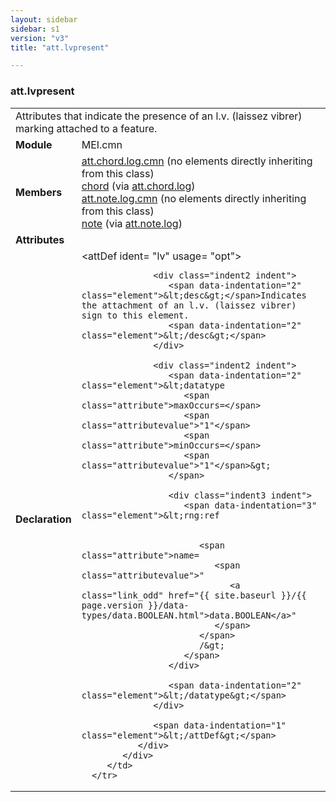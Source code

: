 ```yaml
---
layout: sidebar
sidebar: s1
version: "v3"
title: "att.lvpresent"

---
```


<div class="classSpec att">
   <h3 id="att.lvpresent">att.lvpresent</h3>
   <table class="wovenodd">
      <tr>
         <td colspan="2" class="wovenodd-col2">Attributes that indicate the presence of an l.v. (laissez vibrer) marking attached
            to a
            feature.
         </td>
      </tr>
      <tr>
         <td class="wovenodd-col1">
            <strong>Module</strong>
         </td>
         <td class="wovenodd-col2">MEI.cmn</td>
      </tr>
      <tr>
         <td class="wovenodd-col1">
            <strong>Members</strong>
         </td>
         <td class="wovenodd-col2">
            <div class="parent">
               <div>
                  <span>
                     <a class="link_odd_classSpec" href="{{ site.baseurl }}/{{ page.version }}/attribute-classes/att.chord.log.cmn">att.chord.log.cmn</a> (no elements directly inheriting from this class)
                  </span>
               </div>
               <div>
                  <a class="link_odd_elementSpec" href="{{ site.baseurl }}/{{ page.version }}/elements/chord.html">chord</a>
                  <span> (via 
                     <a class="link_odd_classSpec" href="{{ site.baseurl }}/{{ page.version }}/attribute-classes/att.chord.log.html">att.chord.log</a>)
                  </span>
               </div>
               <div>
                  <span>
                     <a class="link_odd_classSpec" href="{{ site.baseurl }}/{{ page.version }}/attribute-classes/att.note.log.cmn">att.note.log.cmn</a> (no elements directly inheriting from this class)
                  </span>
               </div>
               <div>
                  <a class="link_odd_elementSpec" href="{{ site.baseurl }}/{{ page.version }}/elements/note.html">note</a>
                  <span> (via 
                     <a class="link_odd_classSpec" href="{{ site.baseurl }}/{{ page.version }}/attribute-classes/att.note.log.html">att.note.log</a>)
                  </span>
               </div>
            </div>
         </td>
      </tr>
      <tr>
         <td class="wovenodd-col1">
            <strong>Attributes</strong>
         </td>
         <td class="wovenodd-col2"></td>
      </tr>
      <tr>
         <td class="wovenodd-col1">
            <strong>Declaration</strong>
         </td>
         <td class="wovenodd-col2">
            <div xml:space="preserve" class="pre">
               <div class="indent1 indent">
                  <span data-indentation="1" class="element">&lt;attDef 
                     <span class="attribute">ident=</span>
                     <span class="attributevalue">"lv"</span> 
                     <span class="attribute">usage=</span>
                     <span class="attributevalue">"opt"</span>&gt;
                  </span>
                  
                  <div class="indent2 indent">
                     <span data-indentation="2" class="element">&lt;desc&gt;</span>Indicates the attachment of an l.v. (laissez vibrer) sign to this element.
                     <span data-indentation="2" class="element">&lt;/desc&gt;</span>
                  </div>
                  
                  <div class="indent2 indent">
                     <span data-indentation="2" class="element">&lt;datatype 
                        <span class="attribute">maxOccurs=</span>
                        <span class="attributevalue">"1"</span> 
                        <span class="attribute">minOccurs=</span>
                        <span class="attributevalue">"1"</span>&gt;
                     </span>
                     
                     <div class="indent3 indent">
                        <span data-indentation="3" class="element">&lt;rng:ref
                           
                           
                           <span class="attribute">name=
                              <span class="attributevalue">"
                                 <a class="link_odd" href="{{ site.baseurl }}/{{ page.version }}/data-types/data.BOOLEAN.html">data.BOOLEAN</a>"
                              </span>
                           </span>
                           /&gt;
                        </span>
                     </div>
                     
                     <span data-indentation="2" class="element">&lt;/datatype&gt;</span>
                  </div>
                  
                  <span data-indentation="1" class="element">&lt;/attDef&gt;</span>
               </div>
            </div>
         </td>
      </tr>
   </table>
</div>